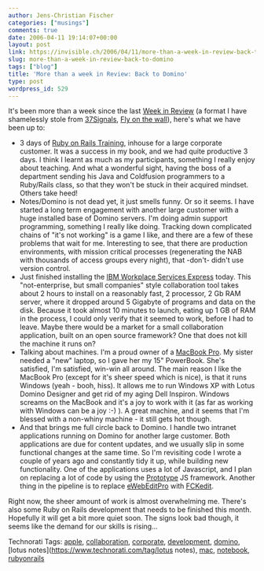 ```yaml
---
author: Jens-Christian Fischer
categories: ["musings"]
comments: true
date: 2006-04-11 19:14:07+00:00
layout: post
link: https://invisible.ch/2006/04/11/more-than-a-week-in-review-back-to-domino/
slug: more-than-a-week-in-review-back-to-domino
tags: ["blog"]
title: 'More than a week in Review: Back to Domino'
type: post
wordpress_id: 529
---
```


It's been more than a week since the last [Week in Review][1] (a format I have shamelessly stole from [37Signals][2], [Fly on the wall][3]), here's what we have been up to:

* 3 days of [Ruby on Rails Training][4], inhouse for a large corporate customer. It was a success in my book, and we had quite productive 3 days. I think I learnt as much as my participants, something I really enjoy about teaching. And what a wonderful sight, having the boss of a department sending his Java and Coldfusion programmers to a Ruby/Rails class, so that they won't be stuck in their acquired mindset. Others take heed!
* Notes/Domino is not dead yet, it just smells funny. Or so it seems. I have started a long term engagement with another large customer with a huge installed base of Domino servers. I'm doing admin support programming, something I really like doing. Tracking down complicated chains of "it's not working" is a game I like, and there are a few of these problems that wait for me. Interesting to see, that there are production environments, with mission critical processes (regenerating the NAB with thousands of access groups every night), that -don't- didn't use version control.
* Just finished installing the [IBM Workplace Services Express][5] today. This "not-enterprise, but small companies" style collaboration tool takes about 2 hours to install on a reasonably fast, 2 processor, 2 Gb RAM server, where it dropped around 5 Gigabyte of programs and data on the disk. Because it took almost 10 minutes to launch, eating up 1 GB of RAM in the process, I could only verify that it seemed to work, before I had to leave. Maybe there would be a market for a small collaboration application, built on an open source framework? One that does not kill the machine it runs on?
* Talking about machines. I'm a proud owner of a [MacBook Pro][6]. My sister needed a "new" laptop, so I gave her my 15" PowerBook. She's satisfied, I'm satisfied, win-win all around. The main reason I like the MacBook Pro (except for it's sheer speed which is nice), is that it runs Windows (yeah - booh, hiss). It allows me to run Windows XP with Lotus Domino Designer and get rid of my aging Dell Inspiron. Windows screams on the MacBook and it's a joy to work with it (as far as working with Windows can be a joy :-) ). A great machine, and it seems that I'm blessed with a non-whiny machine - it still gets hot though.
* And that brings me full circle back to Domino. I handle two intranet applications running on Domino for another large customer. Both applications are due for content updates, and we usually slip in some functional changes at the same time. So I'm revisiting code I wrote a couple of years ago and constantly tidy it up, while building new functionality. One of the applications uses a lot of Javascript, and I plan on replacing a lot of code by using the [Prototype][7] JS framework. Another thing in the pipeline is to replace [eWebEditPro][8] with [FCKedit][9]. 

Right now, the sheer amount of work is almost overwhelming me. There's also some Ruby on Rails development that needs to be finished this month. Hopefully it will get a bit more quiet soon. The signs look bad though, it seems like the demand for our skills is rising...


[1]: /2006/03/29/the-week-in-review/
[2]: https://www.37signals.com
[3]: https://37signals.com/svn/archives2/fly_on_the_wall_too_many_web_developers_are_swatting_flies_with_bulldozers.php
[4]: https://www.invisible.ch/static/47/rubyonrailsschulung
[5]: https://www-142.ibm.com/software/workplace/products/product5.nsf/wdocs/workplaceservicesexpresshome
[6]: https://www.apple.com/chde/macbookpro/
[7]: https://prototype.conio.net/
[8]: https://www.ektron.com/ewebeditproxml.aspx
[9]: https://www.fckeditor.net/


Technorati Tags: [apple](https://www.technorati.com/tag/apple), [collaboration](https://www.technorati.com/tag/collaboration), [corporate](https://www.technorati.com/tag/corporate), [development](https://www.technorati.com/tag/development), [domino](https://www.technorati.com/tag/domino), [lotus notes](https://www.technorati.com/tag/lotus notes), [mac](https://www.technorati.com/tag/mac), [notebook](https://www.technorati.com/tag/notebook), [rubyonrails](https://www.technorati.com/tag/rubyonrails)
